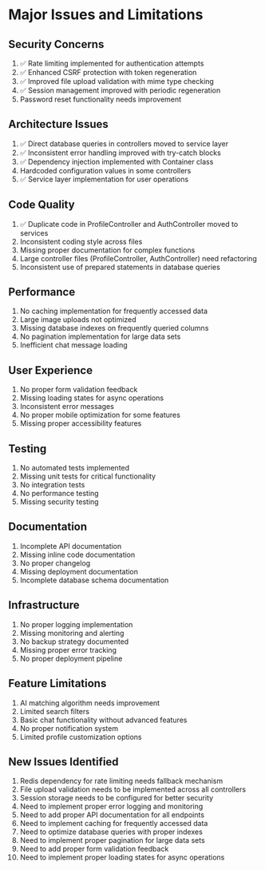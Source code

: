 # Major Issues and Limitations

## Security Concerns
1. ✅ Rate limiting implemented for authentication attempts
2. ✅ Enhanced CSRF protection with token regeneration
3. ✅ Improved file upload validation with mime type checking
4. ✅ Session management improved with periodic regeneration
5. Password reset functionality needs improvement

## Architecture Issues
1. ✅ Direct database queries in controllers moved to service layer
2. ✅ Inconsistent error handling improved with try-catch blocks
3. ✅ Dependency injection implemented with Container class
4. Hardcoded configuration values in some controllers
5. ✅ Service layer implementation for user operations

## Code Quality
1. ✅ Duplicate code in ProfileController and AuthController moved to services
2. Inconsistent coding style across files
3. Missing proper documentation for complex functions
4. Large controller files (ProfileController, AuthController) need refactoring
5. Inconsistent use of prepared statements in database queries

## Performance
1. No caching implementation for frequently accessed data
2. Large image uploads not optimized
3. Missing database indexes on frequently queried columns
4. No pagination implementation for large data sets
5. Inefficient chat message loading

## User Experience
1. No proper form validation feedback
2. Missing loading states for async operations
3. Inconsistent error messages
4. No proper mobile optimization for some features
5. Missing proper accessibility features

## Testing
1. No automated tests implemented
2. Missing unit tests for critical functionality
3. No integration tests
4. No performance testing
5. Missing security testing

## Documentation
1. Incomplete API documentation
2. Missing inline code documentation
3. No proper changelog
4. Missing deployment documentation
5. Incomplete database schema documentation

## Infrastructure
1. No proper logging implementation
2. Missing monitoring and alerting
3. No backup strategy documented
4. Missing proper error tracking
5. No proper deployment pipeline

## Feature Limitations
1. AI matching algorithm needs improvement
2. Limited search filters
3. Basic chat functionality without advanced features
4. No proper notification system
5. Limited profile customization options

## New Issues Identified
1. Redis dependency for rate limiting needs fallback mechanism
2. File upload validation needs to be implemented across all controllers
3. Session storage needs to be configured for better security
4. Need to implement proper error logging and monitoring
5. Need to add proper API documentation for all endpoints
6. Need to implement caching for frequently accessed data
7. Need to optimize database queries with proper indexes
8. Need to implement proper pagination for large data sets
9. Need to add proper form validation feedback
10. Need to implement proper loading states for async operations 